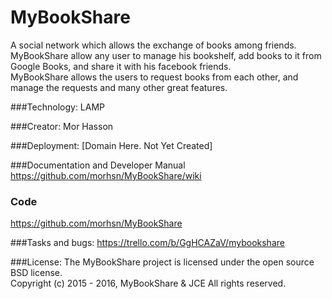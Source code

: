 MyBookShare
=========

A social network which allows the exchange of books among friends.<BR>
MyBookShare allow any user to manage his bookshelf, add books to it from Google Books,
and share it with his facebook friends.<BR>
MyBookShare allows the users to request books from each other, and manage the requests and many other great features.<BR>

###Technology: 
LAMP

###Creator: 
Mor Hasson

###Deployment: 
[Domain Here. Not Yet Created]

###Documentation and Developer Manual
https://github.com/morhsn/MyBookShare/wiki

### Code
https://github.com/morhsn/MyBookShare

###Tasks and bugs:
https://trello.com/b/GgHCAZaV/mybookshare

###License: 
The MyBookShare project is licensed under the open source BSD license.<BR>
Copyright (c) 2015 - 2016, MyBookShare & JCE All rights reserved.
